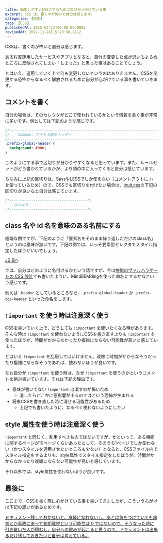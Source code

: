 ```yaml
---
title: 編集しやすいCSSにするために自分が心がけている事
excerpt: CSS は、書くのが怖いと自分は感じます。
categories: [技術]
tags: [CSS]
publishedAt: 2015-02-23T00:00:00.000Z
revisedAt: 2022-11-28T15:23:50.811Z
---
```


CSSは、書くのが怖いと自分は感じます。

ある程度運用したサービスやアプリとなると、自分の変更した点が思いもよらぬところに反映されてしまい「しまった」と思った事はあることでしょう。

とはいえ、運用していく上で何も変更しないというのはありえません。CSSを変更する恐怖からなるべく解放されるために自分が心がけている事を書いていきます。

## コメントを書く

自分の場合は、そのセレクタがどこで使われているかという情報を書く事が非常に多いです。例としては下記のような感じです。

```sass
//------------------------------------------------------------------------
//    Common: サイト上部のヘッダー
//------------------------------------------------------------------------
.prefix-global-header {
  background: #000;
}
```

このようにする事で区切りが分かりやすくなると思っています。また、ルールセットがどう書かれているかが、より頭の中に入ってくると自分は感じています。

ちなみに上記の区切りは、SassやLESSでしか使えない（コメントアウトに `//` を使っているため）ので、CSSでも区切りを付けたい場合は、[inuit.css](https://github.com/csswizardry/inuit.css)の下記の区切りが良いなと自分は感じています。

```css
/*------------------------------------*\
    はうはう
\*------------------------------------*/
```

## class 名や id 名を意味のある名前にする

極端な例ですが、下記のように「要素名をそのまま繰り返しただけのclass名」というのは意味が無いです。下記の例では、いっそ要素型セレクタでスタイル指定したほうがいいでしょう。

<a class="jsbin-embed" href="http://jsbin.com/vibejoqaka/4/embed?html,css,output">JS Bin</a><script src="http://static.jsbin.com/js/embed.js"></script>

では、自分はどのように名付けるかという話ですが、今は[神獄のヴァルハラゲートの CSS 設計](http://blog.kubosho.com/entry/2014/12/09/valhalla-gate-css-architecture)でも書いたように、MindBEMdingを使った命名にするかなという感じです。

例えば `.header` としているところなら、`.prefix-global-header` か `.prefix-top-header` といった命名をします。

## `!important` を使う時は注意深く使う

CSSを書いていく上で、どうしても `!important` を使いたくなる時があります。そんな時は `!important` を使わないようにCSSを書き直すよりも `!important` を使ったほうが、時間がかからなかったり複雑にならない可能性が高いと感じています。

とはいえ `!important` を乱用してはいけません。改修に時間がかからなそうだったり複雑にならなそうであれば、使わないほうが良いです。

なお自分が `!important` を使う時は、なぜ `!important` を使うのかというコメントを絶対書いています。それは下記の理由です。

- 意味が書いてない `!important` は消すのが怖いため
  - 消したらどこかに悪影響が出るのではという恐怖が生まれる
- 将来CSSを書き直した時に消せる可能性があるため
  - 上記でも書いたように、なるべく使わないようにしたい

## style 属性を使う時は注意深く使う

`!important` と同じく、乱用すべきものではないですが、かといって、ある機能に関するページが10ページくらいあったとして、そのうち1ページでしか使わない（かつスタイルを適用させたいところも少ない）となると、CSSファイル内でスタイル指定をするよりも、style属性でスタイル指定をしたほうが、時間がかからなかったり複雑にならない可能性が高いと感じています。

それ以外では、style属性を使わないほうが良いです。

## 最後に

ここまで、CSSを書く際に心がけている事を書いてきましたが、こういう心がけは下記の思いがあるためです。

<!-- textlint-disable ja-no-weak-phrase, no-doubled-joshi -->

[ドキュメント残しておかないと、身軽になれないし、あとは気をつけていても病気とか事故にあって長期離脱という可能性は 0 ではないので、そうなった時に引き継いだ人が積むし、自分への恨みが起こると思うので、ドキュメントは出来るだけ残しておきたいと自分は考えている。](https://twitter.com/kubosho_/status/569730148536164352)

<!-- textlint-enable ja-no-weak-phrase, no-doubled-joshi -->
